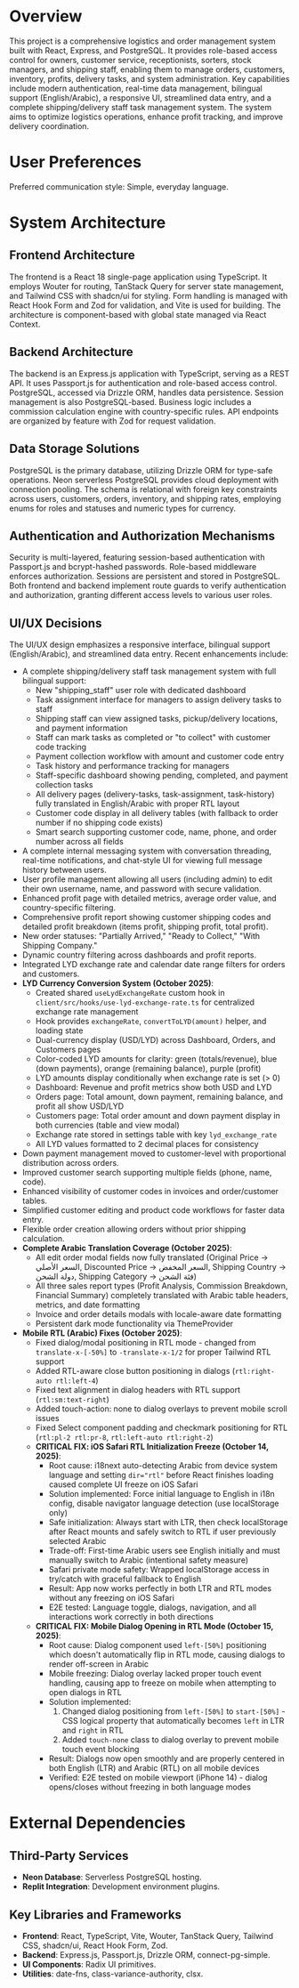 # Overview

This project is a comprehensive logistics and order management system built with React, Express, and PostgreSQL. It provides role-based access control for owners, customer service, receptionists, sorters, stock managers, and shipping staff, enabling them to manage orders, customers, inventory, profits, delivery tasks, and system administration. Key capabilities include modern authentication, real-time data management, bilingual support (English/Arabic), a responsive UI, streamlined data entry, and a complete shipping/delivery staff task management system. The system aims to optimize logistics operations, enhance profit tracking, and improve delivery coordination.

# User Preferences

Preferred communication style: Simple, everyday language.

# System Architecture

## Frontend Architecture

The frontend is a React 18 single-page application using TypeScript. It employs Wouter for routing, TanStack Query for server state management, and Tailwind CSS with shadcn/ui for styling. Form handling is managed with React Hook Form and Zod for validation, and Vite is used for building. The architecture is component-based with global state managed via React Context.

## Backend Architecture

The backend is an Express.js application with TypeScript, serving as a REST API. It uses Passport.js for authentication and role-based access control. PostgreSQL, accessed via Drizzle ORM, handles data persistence. Session management is also PostgreSQL-based. Business logic includes a commission calculation engine with country-specific rules. API endpoints are organized by feature with Zod for request validation.

## Data Storage Solutions

PostgreSQL is the primary database, utilizing Drizzle ORM for type-safe operations. Neon serverless PostgreSQL provides cloud deployment with connection pooling. The schema is relational with foreign key constraints across users, customers, orders, inventory, and shipping rates, employing enums for roles and statuses and numeric types for currency.

## Authentication and Authorization Mechanisms

Security is multi-layered, featuring session-based authentication with Passport.js and bcrypt-hashed passwords. Role-based middleware enforces authorization. Sessions are persistent and stored in PostgreSQL. Both frontend and backend implement route guards to verify authentication and authorization, granting different access levels to various user roles.

## UI/UX Decisions

The UI/UX design emphasizes a responsive interface, bilingual support (English/Arabic), and streamlined data entry. Recent enhancements include:
- A complete shipping/delivery staff task management system with full bilingual support:
  - New "shipping_staff" user role with dedicated dashboard
  - Task assignment interface for managers to assign delivery tasks to staff
  - Shipping staff can view assigned tasks, pickup/delivery locations, and payment information
  - Staff can mark tasks as completed or "to collect" with customer code tracking
  - Payment collection workflow with amount and customer code entry
  - Task history and performance tracking for managers
  - Staff-specific dashboard showing pending, completed, and payment collection tasks
  - All delivery pages (delivery-tasks, task-assignment, task-history) fully translated in English/Arabic with proper RTL layout
  - Customer code display in all delivery tables (with fallback to order number if no shipping code exists)
  - Smart search supporting customer code, name, phone, and order number across all fields
- A complete internal messaging system with conversation threading, real-time notifications, and chat-style UI for viewing full message history between users.
- User profile management allowing all users (including admin) to edit their own username, name, and password with secure validation.
- Enhanced profit page with detailed metrics, average order value, and country-specific filtering.
- Comprehensive profit report showing customer shipping codes and detailed profit breakdown (items profit, shipping profit, total profit).
- New order statuses: "Partially Arrived," "Ready to Collect," "With Shipping Company."
- Dynamic country filtering across dashboards and profit reports.
- Integrated LYD exchange rate and calendar date range filters for orders and customers.
- **LYD Currency Conversion System (October 2025)**:
  - Created shared `useLydExchangeRate` custom hook in `client/src/hooks/use-lyd-exchange-rate.ts` for centralized exchange rate management
  - Hook provides `exchangeRate`, `convertToLYD(amount)` helper, and loading state
  - Dual-currency display (USD/LYD) across Dashboard, Orders, and Customers pages
  - Color-coded LYD amounts for clarity: green (totals/revenue), blue (down payments), orange (remaining balance), purple (profit)
  - LYD amounts display conditionally when exchange rate is set (> 0)
  - Dashboard: Revenue and profit metrics show both USD and LYD
  - Orders page: Total amount, down payment, remaining balance, and profit all show USD/LYD
  - Customers page: Total order amount and down payment display in both currencies (table and view modal)
  - Exchange rate stored in settings table with key `lyd_exchange_rate`
  - All LYD values formatted to 2 decimal places for consistency
- Down payment management moved to customer-level with proportional distribution across orders.
- Improved customer search supporting multiple fields (phone, name, code).
- Enhanced visibility of customer codes in invoices and order/customer tables.
- Simplified customer editing and product code workflows for faster data entry.
- Flexible order creation allowing orders without prior shipping calculation.
- **Complete Arabic Translation Coverage (October 2025)**:
  - All edit order modal fields now fully translated (Original Price → السعر الأصلي, Discounted Price → السعر المخفض, Shipping Country → دولة الشحن, Shipping Category → فئة الشحن)
  - All three sales report types (Profit Analysis, Commission Breakdown, Financial Summary) completely translated with Arabic table headers, metrics, and date formatting
  - Invoice and order details modals with locale-aware date formatting
  - Persistent dark mode functionality via ThemeProvider
- **Mobile RTL (Arabic) Fixes (October 2025)**:
  - Fixed dialog/modal positioning in RTL mode - changed from `translate-x-[-50%]` to `-translate-x-1/2` for proper Tailwind RTL support
  - Added RTL-aware close button positioning in dialogs (`rtl:right-auto rtl:left-4`)
  - Fixed text alignment in dialog headers with RTL support (`rtl:sm:text-right`)
  - Added touch-action: none to dialog overlays to prevent mobile scroll issues
  - Fixed Select component padding and checkmark positioning for RTL (`rtl:pl-2 rtl:pr-8`, `rtl:left-auto rtl:right-2`)
  - **CRITICAL FIX: iOS Safari RTL Initialization Freeze (October 14, 2025)**:
    - Root cause: i18next auto-detecting Arabic from device system language and setting `dir="rtl"` before React finishes loading caused complete UI freeze on iOS Safari
    - Solution implemented: Force initial language to English in i18n config, disable navigator language detection (use localStorage only)
    - Safe initialization: Always start with LTR, then check localStorage after React mounts and safely switch to RTL if user previously selected Arabic
    - Trade-off: First-time Arabic users see English initially and must manually switch to Arabic (intentional safety measure)
    - Safari private mode safety: Wrapped localStorage access in try/catch with graceful fallback to English
    - Result: App now works perfectly in both LTR and RTL modes without any freezing on iOS Safari
    - E2E tested: Language toggle, dialogs, navigation, and all interactions work correctly in both directions
  - **CRITICAL FIX: Mobile Dialog Opening in RTL Mode (October 15, 2025)**:
    - Root cause: Dialog component used `left-[50%]` positioning which doesn't automatically flip in RTL mode, causing dialogs to render off-screen in Arabic
    - Mobile freezing: Dialog overlay lacked proper touch event handling, causing app to freeze on mobile when attempting to open dialogs in RTL
    - Solution implemented:
      1. Changed dialog positioning from `left-[50%]` to `start-[50%]` - CSS logical property that automatically becomes `left` in LTR and `right` in RTL
      2. Added `touch-none` class to dialog overlay to prevent mobile touch event blocking
    - Result: Dialogs now open smoothly and are properly centered in both English (LTR) and Arabic (RTL) on all mobile devices
    - Verified: E2E tested on mobile viewport (iPhone 14) - dialog opens/closes without freezing in both language modes

# External Dependencies

## Third-Party Services

- **Neon Database**: Serverless PostgreSQL hosting.
- **Replit Integration**: Development environment plugins.

## Key Libraries and Frameworks

- **Frontend**: React, TypeScript, Vite, Wouter, TanStack Query, Tailwind CSS, shadcn/ui, React Hook Form, Zod.
- **Backend**: Express.js, Passport.js, Drizzle ORM, connect-pg-simple.
- **UI Components**: Radix UI primitives.
- **Utilities**: date-fns, class-variance-authority, clsx.